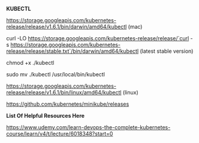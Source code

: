**KUBECTL**

 https://storage.googleapis.com/kubernetes-release/release/v1.6.1/bin/darwin/amd64/kubectl (mac)
 
 curl -LO https://storage.googleapis.com/kubernetes-release/release/`curl -s https://storage.googleapis.com/kubernetes-release/release/stable.txt`/bin/darwin/amd64/kubectl (latest stable version)
 
 chmod +x ./kubectl
 
 sudo mv ./kubectl /usr/local/bin/kubectl
 
 https://storage.googleapis.com/kubernetes-release/release/v1.6.1/bin/linux/amd64/kubectl (linux)
 
 https://github.com/kubernetes/minikube/releases 
 
 **List Of Helpful Resources Here**
 
 https://www.udemy.com/learn-devops-the-complete-kubernetes-course/learn/v4/t/lecture/6018348?start=0
